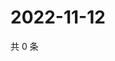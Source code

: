 # 2022-11-12

共 0 条

<!-- BEGIN WEIBO -->
<!-- 最后更新时间 Sat Nov 12 2022 04:17:26 GMT+0800 (China Standard Time) -->

<!-- END WEIBO -->
